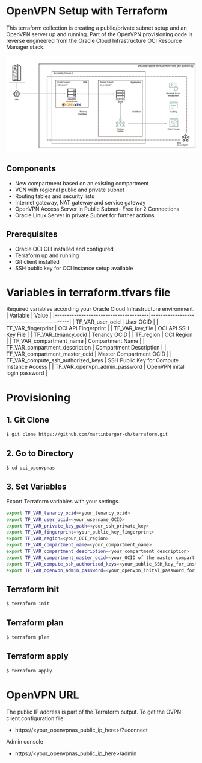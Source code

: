 # OpenVPN Setup with Terraform
This terraform collection is creating a public/private subnet setup and an OpenVPN server up and running. Part of the OpenVPN provisioning code is reverse engineered from the Oracle Cloud Infrastructure OCI Resource Manager stack.

![OCI Architecture Picture](image/oci_small_dev_architecture.jpg)  

## Components
 * New compartment based on an existing compartment
 * VCN with regional public and private subnet
 * Routing tables and security lists
 * Internet gateway, NAT gateway and service gateway
 * OpenVPN Access Server in Public Subnet- Free for 2 Connections
 * Oracle Linux Server in private Subnet for further actions

 ## Prerequisites
  * Oracle OCI CLI installed and configured 
  * Terraform up and running
  * Git client installed
  * SSH public key for OCI instance setup available


# Variables in terraform.tfvars file
Required variables according your Oracle Cloud Infrastructure environment.
| Variable                              | Value                                      |
|---------------------------------------|--------------------------------------------|
| TF_VAR_user_ocid                      | User OCID                                  | 
| TF_VAR_fingerprint                    | OCI API Fingerprint                        |
| TF_VAR_key_file                       | OCI API SSH Key File                       |
| TF_VAR_tenancy_ocid                   | Tenancy OCID                               |
| TF_region                             | OCI Region                                 |
| TF_VAR_compartment_name               | Compartment Name                           |
| TF_VAR_compartment_description        | Compartment Description                    |
| TF_VAR_compartment_master_ocid        | Master Compartment OCID                    |
| TF_VAR_compute_ssh_authorized_keys    | SSH Public Key for Compute Instance Access |
| TF_VAR_openvpn_admin_password         | OpenVPN inital login password              |


# Provisioning

## 1. Git Clone
```bash
$ git clone https://github.com/martinberger-ch/terraform.git
```


## 2. Go to Directory
```bash
$ cd oci_openvpnas
```

## 3. Set Variables

Export Terraform variables with your settings.

```bash
export TF_VAR_tenancy_ocid=<your_tenancy_ocid>
export TF_VAR_user_ocid=<your_username_OCID>                              
export TF_VAR_private_key_path=<your_ssh_private_key>   
export TF_VAR_fingerprint=<your_public_key_fingerprint>
export TF_VAR_region=<your_OCI_region>                           
export TF_VAR_compartment_name=<your_compartment_name>
export TF_VAR_compartment_description=<your_compartment_description>
export TF_VAR_compartment_master_ocid=<your_OCID of the master compartment>
export TF_VAR_compute_ssh_authorized_keys=<your_public_SSH_key_for_instance_access>
export TF_VAR_openvpn_admin_password=<your_openvpn_inital_password_for_user_openvpnadmin>
```

## Terraform init

```bash
$ terraform init
```

## Terraform plan

```bash
$ terraform plan
```

## Terraform apply
```bash
$ terraform apply
```


# OpenVPN URL
The public IP address is part of the Terraform output. To get the OVPN client configuration file:
 * https://<your_openvpnas_public_ip_here>/?=connect

 Admin console
 * https://<your_openvpnas_public_ip_here>/admin


